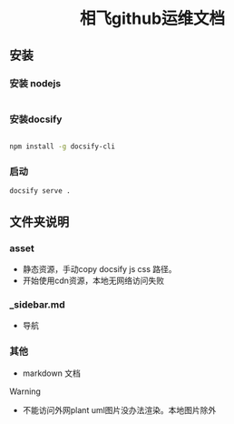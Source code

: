 <center><h1>相飞github运维文档</h1></center>

## 安装


### 安装 nodejs

```bash


```

### 安装docsify


```bash

npm install -g docsify-cli

```


###  启动

```bash
docsify serve .

```

##  文件夹说明


### asset

-  静态资源，手动copy docsify js css 路径。
 - 开始使用cdn资源，本地无网络访问失败

### _sidebar.md
- 导航

### 其他
- markdown 文档


> [!WARNING]
> - 不能访问外网plant uml图片没办法渲染。本地图片除外